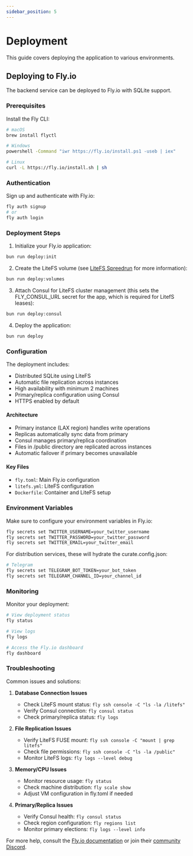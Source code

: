 ```yaml
---
sidebar_position: 5
---
```


# Deployment

This guide covers deploying the application to various environments.

## Deploying to Fly.io

The backend service can be deployed to Fly.io with SQLite support.

### Prerequisites

Install the Fly CLI:

```bash
# macOS
brew install flyctl

# Windows
powershell -Command "iwr https://fly.io/install.ps1 -useb | iex"

# Linux
curl -L https://fly.io/install.sh | sh
```

### Authentication

Sign up and authenticate with Fly.io:

```bash
fly auth signup
# or
fly auth login
```

### Deployment Steps

1. Initialize your Fly.io application:

```bash
bun run deploy:init
```

2. Create the LiteFS volume (see [LiteFS Spreedrun](https://fly.io/docs/litefs/speedrun/) for more information):

```bash
bun run deploy:volumes
```

3. Attach Consul for LiteFS cluster management (this sets the FLY_CONSUL_URL secret for the app, which is required for LitefS leases):

```bash
bun run deploy:consul
```

4. Deploy the application:

```bash
bun run deploy
```

### Configuration

The deployment includes:

- Distributed SQLite using LiteFS
- Automatic file replication across instances
- High availability with minimum 2 machines
- Primary/replica configuration using Consul
- HTTPS enabled by default

#### Architecture

- Primary instance (LAX region) handles write operations
- Replicas automatically sync data from primary
- Consul manages primary/replica coordination
- Files in /public directory are replicated across instances
- Automatic failover if primary becomes unavailable

#### Key Files

- `fly.toml`: Main Fly.io configuration
- `litefs.yml`: LiteFS configuration
- `Dockerfile`: Container and LiteFS setup

### Environment Variables

Make sure to configure your environment variables in Fly.io:

```bash
fly secrets set TWITTER_USERNAME=your_twitter_username
fly secrets set TWITTER_PASSWORD=your_twitter_password
fly secrets set TWITTER_EMAIL=your_twitter_email
```

For distribution services, these will hydrate the curate.config.json:

```bash
# Telegram
fly secrets set TELEGRAM_BOT_TOKEN=your_bot_token
fly secrets set TELEGRAM_CHANNEL_ID=your_channel_id
```

### Monitoring

Monitor your deployment:

```bash
# View deployment status
fly status

# View logs
fly logs

# Access the Fly.io dashboard
fly dashboard
```

### Troubleshooting

Common issues and solutions:

1. **Database Connection Issues**
   - Check LiteFS mount status: `fly ssh console -C "ls -la /litefs"`
   - Verify Consul connection: `fly consul status`
   - Check primary/replica status: `fly logs`

2. **File Replication Issues**
   - Verify LiteFS FUSE mount: `fly ssh console -C "mount | grep litefs"`
   - Check file permissions: `fly ssh console -C "ls -la /public"`
   - Monitor LiteFS logs: `fly logs --level debug`

3. **Memory/CPU Issues**
   - Monitor resource usage: `fly status`
   - Check machine distribution: `fly scale show`
   - Adjust VM configuration in fly.toml if needed

4. **Primary/Replica Issues**
   - Verify Consul health: `fly consul status`
   - Check region configuration: `fly regions list`
   - Monitor primary elections: `fly logs --level info`

For more help, consult the [Fly.io documentation](https://fly.io/docs/) or join their [community Discord](https://fly.io/discord).
